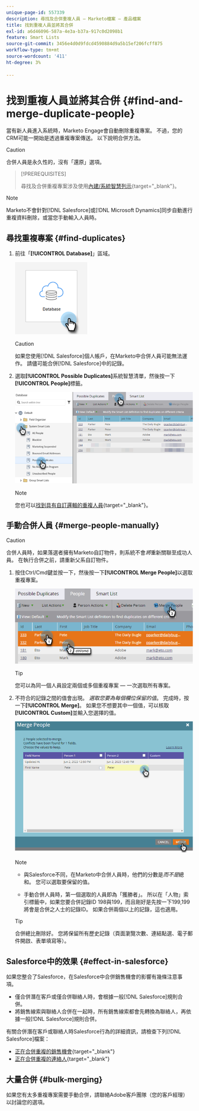 ```yaml
---
unique-page-id: 557339
description: 尋找及合併重複人員 — Marketo檔案 — 產品檔案
title: 找到重複人員並將其合併
exl-id: a6d46096-587a-4e3a-b37a-917c0d2098b1
feature: Smart Lists
source-git-commit: 3456e4d0d9fdcd4590884d9a5b15ef206fcff875
workflow-type: tm+mt
source-wordcount: '411'
ht-degree: 3%

---
```


# 找到重複人員並將其合併 {#find-and-merge-duplicate-people}

當有新人員進入系統時，Marketo Engage會自動刪除重複專案。 不過，您的CRM可能一開始是透過重複專案傳送。 以下說明合併方法。

>[!CAUTION]
>
>合併人員是永久性的，沒有「還原」選項。

>[!PREREQUISITES]
>
>尋找及合併重複專案涉及使用[內建/系統智慧列示](/help/marketo/product-docs/core-marketo-concepts/smart-lists-and-static-lists/using-smart-lists/use-built-in-system-smart-lists.md){target="_blank"}。

>[!NOTE]
>
>Marketo不會針對[!DNL Salesforce]或[!DNL Microsoft Dynamics]同步自動進行重複資料刪除，或當您手動輸入人員時。

## 尋找重複專案 {#find-duplicates}

1. 前往「**[!UICONTROL Database]**」區域。

   ![](assets/find-and-merge-duplicate-people-1.png)

   >[!CAUTION]
   >
   >如果您使用[!DNL Salesforce]個人帳戶，在Marketo中合併人員可能無法運作。 請儘可能合併[!DNL Salesforce]中的記錄。

1. 選取&#x200B;**[!UICONTROL Possible Duplicates]**&#x200B;系統智慧清單，然後按一下&#x200B;**[!UICONTROL People]**&#x200B;標籤。

   ![](assets/find-and-merge-duplicate-people-2.png)

   >[!NOTE]
   >
   >您也可以[找到具有自訂邏輯的重複人員](/help/marketo/product-docs/core-marketo-concepts/smart-lists-and-static-lists/managing-people-in-smart-lists/find-duplicate-people-with-custom-logic.md){target="_blank"}。

## 手動合併人員 {#merge-people-manually}

>[!CAUTION]
>
>合併人員時，如果落選者擁有Marketo自訂物件，則系統不會&#x200B;_將_&#x200B;重新關聯至成功人員。 在執行合併之前，請重新父系自訂物件。

1. 按住Ctrl/Cmd鍵並按一下，然後按一下&#x200B;**[!UICONTROL Merge People]**&#x200B;以選取重複專案。

   ![](assets/find-and-merge-duplicate-people-3.png)

   >[!TIP]
   >
   >您可以為同一個人員設定兩個或多個重複專案 — 一次選取所有專案。

1. 不符合的記錄之間的值會出現。 _選取您要為每個欄位保留的值_。 完成時，按一下&#x200B;**[!UICONTROL Merge]**。 如果您不想要其中一個值，可以核取&#x200B;**[!UICONTROL Custom]**&#x200B;並輸入您選擇的值。

   ![](assets/find-and-merge-duplicate-people-4.png)

   >[!NOTE]
   >
   >* 與Salesforce不同，在Marketo中合併人員時，他們的分數是&#x200B;_而不是_&#x200B;總和。 您可以選取要保留的值。
   >
   >* 手動合併人員時，第一個選取的人員即為「獲勝者」。 所以在「人物」索引標籤中，如果您要合併記錄ID 198與199，而且剛好是先按一下199,199將會是合併之人士的記錄ID。 如果合併兩個以上的記錄，這也適用。

   >[!TIP]
   >
   >合併總比刪除好。 您將保留所有歷史記錄（頁面瀏覽次數、連結點選、電子郵件開啟、表單填寫等）。

## Salesforce中的效果 {#effect-in-salesforce}

如果您整合了Salesforce，在Salesforce中合併銷售機會的影響有幾條注意事項。

* 僅合併潛在客戶或僅合併聯絡人時，會根據一般[!DNL Salesforce]規則合併。
* 將銷售線索與聯絡人合併在一起時，所有銷售線索都會先轉換為聯絡人，再依據一般[!DNL Salesforce]規則合併。

有關合併潛在客戶或聯絡人時Salesforce行為的詳細資訊，請檢查下列[!DNL Salesforce]檔案：

* [正在合併重複的銷售機會](https://help.salesforce.com/HTViewHelpDoc?id=leads_merge.htm&language=en_US){target="_blank"}
* [正在合併重複的連絡人](https://help.salesforce.com/HTViewHelpDoc?id=contacts_merge.htm&language=en_US){target="_blank"}

## 大量合併 {#bulk-merging}

如果您有太多重複專案需要手動合併，請聯絡Adobe客戶團隊（您的客戶經理）以討論您的選項。

